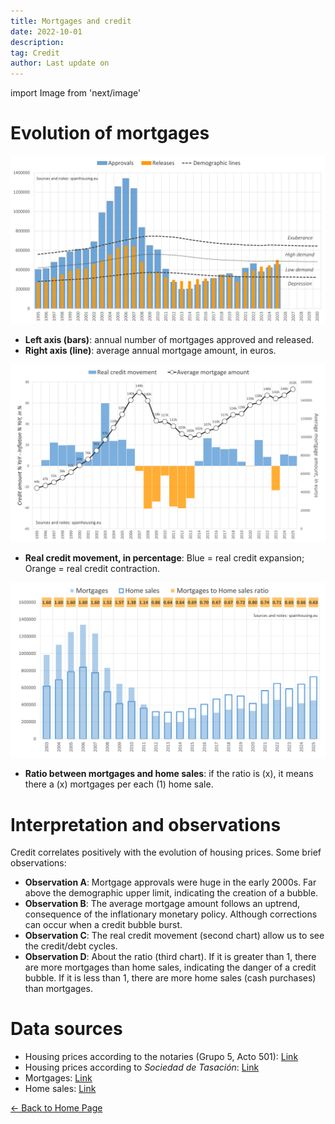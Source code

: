 ```yaml
---
title: Mortgages and credit
date: 2022-10-01
description:
tag: Credit
author: Last update on
---
```


import Image from 'next/image'

# Evolution of mortgages

[![Hipotecas en España](/images/credityearly.png)](/images/credityearly.png)

- **Left axis (bars)**: annual number of mortgages approved and released.
- **Right axis (line)**: average annual mortgage amount, in euros.

[![Crédito en España](/images/creditmovement.png)](/images/creditmovement.png)

- **Real credit movement, in percentage**: Blue = real credit expansion; Orange = real credit contraction.

[![Burbuja inmobiliaria](/images/creditratio.png)](/images/creditratio.png)

- **Ratio between mortgages and home sales**: if the ratio is (x), it means there a (x) mortgages per each (1) home sale.

# Interpretation and observations

Credit correlates positively with the evolution of housing prices. Some brief observations:

- **Observation A**: Mortgage approvals were huge in the early 2000s. Far above the demographic upper limit, indicating the creation of a bubble.
- **Observation B**: The average mortgage amount follows an uptrend, consequence of the inflationary monetary policy. Although corrections can occur when a credit bubble burst.
- **Observation C**: The real credit movement (second chart) allow us to see the credit/debt cycles.
- **Observation D**: About the ratio (third chart). If it is greater than 1, there are more mortgages than home sales, indicating the danger of a credit bubble. If it is less than 1, there are more home sales (cash purchases) than mortgages.

# Data sources

- Housing prices according to the notaries (Grupo 5, Acto 501): [Link](http://www.notariado.org/liferay/web/cien/estadisticas-al-completo)
- Housing prices according to _Sociedad de Tasación_: [Link](https://www.st-tasacion.es/informe-de-tendencias-digital/)
- Mortgages: [Link](https://www.ine.es/dyngs/INEbase/es/operacion.htm?c=Estadistica_C&cid=1254736170236&menu=resultados&idp=1254735576757#!tabs-1254736158259)
- Home sales: [Link](https://www.ine.es/dyngs/INEbase/es/operacion.htm?c=Estadistica_C&cid=1254736171438&menu=resultados&idp=1254735576757#!tabs-1254736158217)

<div class="meta-line"><a class="meta-back" href="/">← Back to Home Page</a></div>
